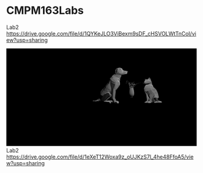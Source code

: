 # CMPM163Labs
Lab2
https://drive.google.com/file/d/1QYKeJLO3ViBexm9sDF_cHSVOLWtTnCoI/view?usp=sharing

![](lab2/images/Lab2Part2.png)
Lab2
https://drive.google.com/file/d/1eXeT12Woxa9z_oUJKzS7l_4he48FfoA5/view?usp=sharing
